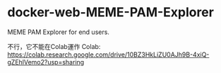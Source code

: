 # docker-web-MEME-PAM-Explorer
MEME PAM Explorer for end users.

不行，它不能在Colab運作
Colab: https://colab.research.google.com/drive/10BZ3HkLiZU0AJh9B-4xiQ-gZEhlVemo2?usp=sharing